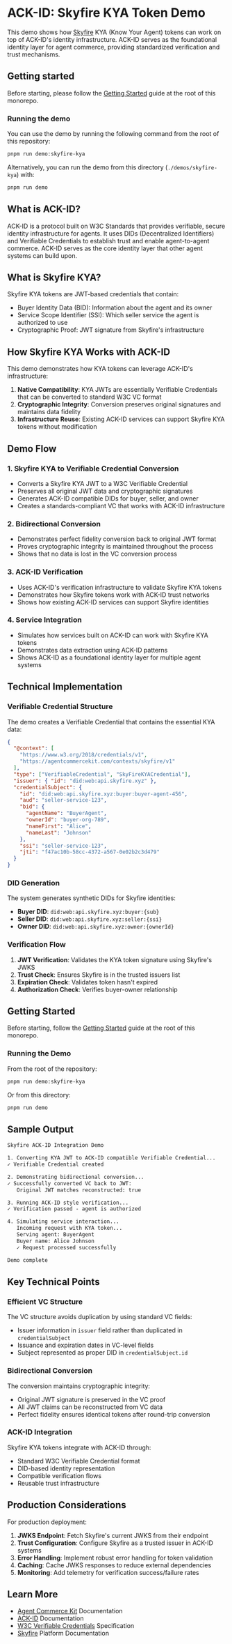 # ACK-ID: Skyfire KYA Token Demo

This demo shows how [Skyfire](https://skyfire.xyz) KYA (Know Your Agent) tokens can work on top of ACK-ID's identity infrastructure. ACK-ID serves as the foundational identity layer for agent commerce, providing standardized verification and trust mechanisms.

## Getting started

Before starting, please follow the [Getting Started](../../README.md#getting-started) guide at the root of this monorepo.

### Running the demo

You can use the demo by running the following command from the root of this repository:

```sh
pnpm run demo:skyfire-kya
```

Alternatively, you can run the demo from this directory (`./demos/skyfire-kya`) with:

```sh
pnpm run demo
```

## What is ACK-ID?

ACK-ID is a protocol built on W3C Standards that provides verifiable, secure identity infrastructure for agents. It uses DIDs (Decentralized Identifiers) and Verifiable Credentials to establish trust and enable agent-to-agent commerce. ACK-ID serves as the core identity layer that other agent systems can build upon.

## What is Skyfire KYA?

Skyfire KYA tokens are JWT-based credentials that contain:

- Buyer Identity Data (BID): Information about the agent and its owner
- Service Scope Identifier (SSI): Which seller service the agent is authorized to use
- Cryptographic Proof: JWT signature from Skyfire's infrastructure

## How Skyfire KYA Works with ACK-ID

This demo demonstrates how KYA tokens can leverage ACK-ID's infrastructure:

1. **Native Compatibility**: KYA JWTs are essentially Verifiable Credentials that can be converted to standard W3C VC format
1. **Cryptographic Integrity**: Conversion preserves original signatures and maintains data fidelity
1. **Infrastructure Reuse**: Existing ACK-ID services can support Skyfire KYA tokens without modification

## Demo Flow

### 1. Skyfire KYA to Verifiable Credential Conversion

- Converts a Skyfire KYA JWT to a W3C Verifiable Credential
- Preserves all original JWT data and cryptographic signatures
- Generates ACK-ID compatible DIDs for buyer, seller, and owner
- Creates a standards-compliant VC that works with ACK-ID infrastructure

### 2. Bidirectional Conversion

- Demonstrates perfect fidelity conversion back to original JWT format
- Proves cryptographic integrity is maintained throughout the process
- Shows that no data is lost in the VC conversion process

### 3. ACK-ID Verification

- Uses ACK-ID's verification infrastructure to validate Skyfire KYA tokens
- Demonstrates how Skyfire tokens work with ACK-ID trust networks
- Shows how existing ACK-ID services can support Skyfire identities

### 4. Service Integration

- Simulates how services built on ACK-ID can work with Skyfire KYA tokens
- Demonstrates data extraction using ACK-ID patterns
- Shows ACK-ID as a foundational identity layer for multiple agent systems

## Technical Implementation

### Verifiable Credential Structure

The demo creates a Verifiable Credential that contains the essential KYA data:

```json
{
  "@context": [
    "https://www.w3.org/2018/credentials/v1",
    "https://agentcommercekit.com/contexts/skyfire/v1"
  ],
  "type": ["VerifiableCredential", "SkyFireKYACredential"],
  "issuer": { "id": "did:web:api.skyfire.xyz" },
  "credentialSubject": {
    "id": "did:web:api.skyfire.xyz:buyer:buyer-agent-456",
    "aud": "seller-service-123",
    "bid": {
      "agentName": "BuyerAgent",
      "ownerId": "buyer-org-789",
      "nameFirst": "Alice",
      "nameLast": "Johnson"
    },
    "ssi": "seller-service-123",
    "jti": "f47ac10b-58cc-4372-a567-0e02b2c3d479"
  }
}
```

### DID Generation

The system generates synthetic DIDs for Skyfire identities:

- **Buyer DID**: `did:web:api.skyfire.xyz:buyer:{sub}`
- **Seller DID**: `did:web:api.skyfire.xyz:seller:{ssi}`
- **Owner DID**: `did:web:api.skyfire.xyz:owner:{ownerId}`

### Verification Flow

1. **JWT Verification**: Validates the KYA token signature using Skyfire's JWKS
2. **Trust Check**: Ensures Skyfire is in the trusted issuers list
3. **Expiration Check**: Validates token hasn't expired
4. **Authorization Check**: Verifies buyer-owner relationship

## Getting Started

Before starting, follow the [Getting Started](../../README.md#getting-started) guide at the root of this monorepo.

### Running the Demo

From the root of the repository:

```sh
pnpm run demo:skyfire-kya
```

Or from this directory:

```sh
pnpm run demo
```

## Sample Output

```txt
Skyfire ACK-ID Integration Demo

1. Converting KYA JWT to ACK-ID compatible Verifiable Credential...
✓ Verifiable Credential created

2. Demonstrating bidirectional conversion...
✓ Successfully converted VC back to JWT:
   Original JWT matches reconstructed: true

3. Running ACK-ID style verification...
✓ Verification passed - agent is authorized

4. Simulating service interaction...
   Incoming request with KYA token...
   Serving agent: BuyerAgent
   Buyer name: Alice Johnson
   ✓ Request processed successfully

Demo complete
```

## Key Technical Points

### Efficient VC Structure

The VC structure avoids duplication by using standard VC fields:

- Issuer information in `issuer` field rather than duplicated in `credentialSubject`
- Issuance and expiration dates in VC-level fields
- Subject represented as proper DID in `credentialSubject.id`

### Bidirectional Conversion

The conversion maintains cryptographic integrity:

- Original JWT signature is preserved in the VC proof
- All JWT claims can be reconstructed from VC data
- Perfect fidelity ensures identical tokens after round-trip conversion

### ACK-ID Integration

Skyfire KYA tokens integrate with ACK-ID through:

- Standard W3C Verifiable Credential format
- DID-based identity representation
- Compatible verification flows
- Reusable trust infrastructure

## Production Considerations

For production deployment:

1. **JWKS Endpoint**: Fetch Skyfire's current JWKS from their endpoint
2. **Trust Configuration**: Configure Skyfire as a trusted issuer in ACK-ID systems
3. **Error Handling**: Implement robust error handling for token validation
4. **Caching**: Cache JWKS responses to reduce external dependencies
5. **Monitoring**: Add telemetry for verification success/failure rates

## Learn More

- [Agent Commerce Kit](https://www.agentcommercekit.com) Documentation
- [ACK-ID](https://www.agentcommercekit.com/ack-id) Documentation
- [W3C Verifiable Credentials](https://www.w3.org/TR/vc-data-model/) Specification
- [Skyfire](https://skyfire.xyz) Platform Documentation
